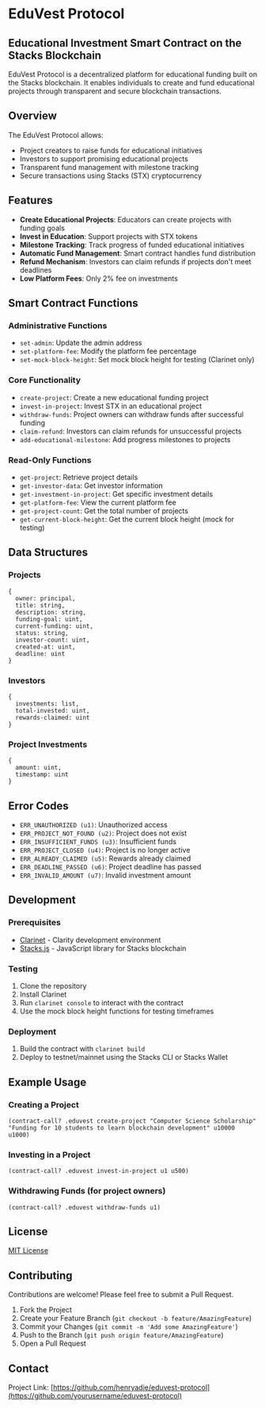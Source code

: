 
# EduVest Protocol

## Educational Investment Smart Contract on the Stacks Blockchain

EduVest Protocol is a decentralized platform for educational funding built on the Stacks blockchain. It enables individuals to create and fund educational projects through transparent and secure blockchain transactions.

## Overview

The EduVest Protocol allows:
- Project creators to raise funds for educational initiatives
- Investors to support promising educational projects
- Transparent fund management with milestone tracking
- Secure transactions using Stacks (STX) cryptocurrency

## Features

- **Create Educational Projects**: Educators can create projects with funding goals
- **Invest in Education**: Support projects with STX tokens
- **Milestone Tracking**: Track progress of funded educational initiatives
- **Automatic Fund Management**: Smart contract handles fund distribution
- **Refund Mechanism**: Investors can claim refunds if projects don't meet deadlines
- **Low Platform Fees**: Only 2% fee on investments

## Smart Contract Functions

### Administrative Functions
- `set-admin`: Update the admin address
- `set-platform-fee`: Modify the platform fee percentage
- `set-mock-block-height`: Set mock block height for testing (Clarinet only)

### Core Functionality
- `create-project`: Create a new educational funding project
- `invest-in-project`: Invest STX in an educational project
- `withdraw-funds`: Project owners can withdraw funds after successful funding
- `claim-refund`: Investors can claim refunds for unsuccessful projects
- `add-educational-milestone`: Add progress milestones to projects

### Read-Only Functions
- `get-project`: Retrieve project details
- `get-investor-data`: Get investor information
- `get-investment-in-project`: Get specific investment details
- `get-platform-fee`: View the current platform fee
- `get-project-count`: Get the total number of projects
- `get-current-block-height`: Get the current block height (mock for testing)

## Data Structures

### Projects
```
{
  owner: principal,
  title: string,
  description: string,
  funding-goal: uint,
  current-funding: uint,
  status: string,
  investor-count: uint,
  created-at: uint,
  deadline: uint
}
```

### Investors
```
{
  investments: list,
  total-invested: uint,
  rewards-claimed: uint
}
```

### Project Investments
```
{
  amount: uint,
  timestamp: uint
}
```

## Error Codes

- `ERR_UNAUTHORIZED (u1)`: Unauthorized access
- `ERR_PROJECT_NOT_FOUND (u2)`: Project does not exist
- `ERR_INSUFFICIENT_FUNDS (u3)`: Insufficient funds
- `ERR_PROJECT_CLOSED (u4)`: Project is no longer active
- `ERR_ALREADY_CLAIMED (u5)`: Rewards already claimed
- `ERR_DEADLINE_PASSED (u6)`: Project deadline has passed
- `ERR_INVALID_AMOUNT (u7)`: Invalid investment amount

## Development

### Prerequisites
- [Clarinet](https://github.com/hirosystems/clarinet) - Clarity development environment
- [Stacks.js](https://github.com/blockstack/stacks.js) - JavaScript library for Stacks blockchain

### Testing
1. Clone the repository
2. Install Clarinet
3. Run `clarinet console` to interact with the contract
4. Use the mock block height functions for testing timeframes

### Deployment
1. Build the contract with `clarinet build`
2. Deploy to testnet/mainnet using the Stacks CLI or Stacks Wallet

## Example Usage

### Creating a Project
```clarity
(contract-call? .eduvest create-project "Computer Science Scholarship" "Funding for 10 students to learn blockchain development" u10000 u1000)
```

### Investing in a Project
```clarity
(contract-call? .eduvest invest-in-project u1 u500)
```

### Withdrawing Funds (for project owners)
```clarity
(contract-call? .eduvest withdraw-funds u1)
```

## License

[MIT License](LICENSE)

## Contributing

Contributions are welcome! Please feel free to submit a Pull Request.

1. Fork the Project
2. Create your Feature Branch (`git checkout -b feature/AmazingFeature`)
3. Commit your Changes (`git commit -m 'Add some AmazingFeature'`)
4. Push to the Branch (`git push origin feature/AmazingFeature`)
5. Open a Pull Request

## Contact

Project Link: [https://github.com/henryadie/eduvest-protocol](https://github.com/yourusername/eduvest-protocol)